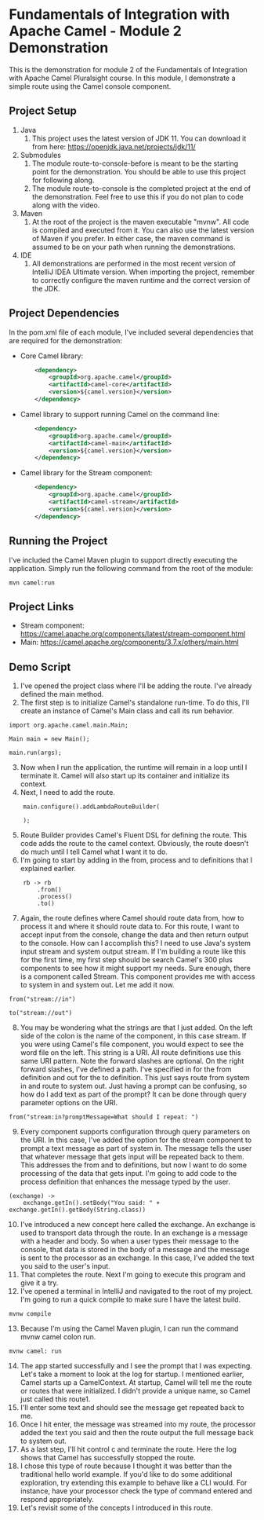 # Fundamentals of Integration with Apache Camel - Module 2 Demonstration

This is the demonstration for module 2 of the Fundamentals of Integration with Apache Camel Pluralsight course. In this module, I demonstrate a simple route using the Camel console component.

## Project Setup

1. Java
    1. This project uses the latest version of JDK 11. You can download it from here: https://openjdk.java.net/projects/jdk/11/
2. Submodules
    1. The module route-to-console-before is meant to be the starting point for the demonstration. You should be able to use this project for following along. 
    2. The module route-to-console is the completed project at the end of the demonstration. Feel free to use this if you do not plan to code along with the video. 
3. Maven
    1. At the root of the project is the maven executable "mvnw". All code is compiled and executed from it. You can also use the latest version of Maven if you prefer. In either case, the maven command is assumed to be on your path when running the demonstrations. 
4. IDE
    1. All demonstrations are performed in the most recent version of IntelliJ IDEA Ultimate version. When importing the project, remember to correctly configure the maven runtime and the correct version of the JDK.  

## Project Dependencies

In the pom.xml file of each module, I've included several dependencies that are required for the demonstration:

* Core Camel library: 
    ```xml
        <dependency>
            <groupId>org.apache.camel</groupId>
            <artifactId>camel-core</artifactId>
            <version>${camel.version}</version>
        </dependency>
    ```
* Camel library to support running Camel on the command line: 
    ```xml
        <dependency>
            <groupId>org.apache.camel</groupId>
            <artifactId>camel-main</artifactId>
            <version>${camel.version}</version>
        </dependency>
    ```
* Camel library for the Stream component:
    ```xml
        <dependency>
            <groupId>org.apache.camel</groupId>
            <artifactId>camel-stream</artifactId>
            <version>${camel.version}</version>
        </dependency>
    ```

## Running the Project

I've included the Camel Maven plugin to support directly executing the application. Simply run the following command from the root of the module:

```
mvn camel:run
```

## Project Links

* Stream component: https://camel.apache.org/components/latest/stream-component.html
* Main: https://camel.apache.org/components/3.7.x/others/main.html

## Demo Script

1. I've opened the project class where I'll be adding the route. I've already defined the main method. 
2. The first step is to initialize Camel's standalone run-time. To do this, I'll create an instance of Camel's Main class and call its run behavior. 
```
import org.apache.camel.main.Main;

Main main = new Main();

main.run(args);
```
3. Now when I run the application, the runtime will remain in a loop until I terminate it. Camel will also start up its container and initialize its context. 
4. Next, I need to add the route.  
```
    main.configure().addLambdaRouteBuilder(
            
    ); 
```
5. Route Builder provides Camel's Fluent DSL for defining the route. This code adds the route to the camel context. Obviously, the route doesn't do much until I tell Camel what I want it to do.
6. I'm going to start by adding in the from, process and to definitions that I explained earlier. 
```
    rb -> rb
        .from()
        .process()
        .to()        
```
7. Again, the route defines where Camel should route data from, how to process it and where it should route data to. For this route, I want to accept input from the console, change the data and then return output to the console. How can I accomplish this? I need to use Java's system input stream and system output stream. If I'm building a route like this for the first time, my first step should be search Camel's 300 plus components to see how it might support my needs. Sure enough, there is a component called Stream. This component provides me with access to system in and system out. Let me add it now. 
```
from("stream://in")

to("stream://out")
```
8. You may be wondering what the strings are that I just added. On the left side of the colon is the name of the component, in this case stream. If you were using Camel's file component, you would expect to see the word file on the left. This string is a URI. All route definitions use this same URI pattern. Note the forward slashes are optional. On the right forward slashes, I've defined a path. I've specified in for the from definition and out for the to definition. This just says route from system in and route to system out. Just having a prompt can be confusing, so how do I add text as part of the prompt? It can be done through query parameter options on the URI. 
```
from("stream:in?promptMessage=What should I repeat: ")
```
9. Every component supports configuration through query parameters on the URI. In this case, I've added the option for the stream component to prompt a text message as part of system in. The message tells the user that whatever message that gets input will be repeated back to them. This addresses the from and to definitions, but now I want to do some processing of the data that gets input. I'm going to add code to the process definition that enhances the message typed by the user. 
```
(exchange) ->
    exchange.getIn().setBody("You said: " + exchange.getIn().getBody(String.class))
```
10. I've introduced a new concept here called the exchange. An exchange is used to transport data through the route. In an exchange is a message with a header and body. So when a user types their message to the console, that data is stored in the body of a message and the message is sent to the processor as an exchange. In this case, I've added the text you said to the user's input. 
11. That completes the route. Next I'm going to execute this program and give it a try. 
12. I've opened a terminal in IntelliJ and navigated to the root of my project. I'm going to run a quick compile to make sure I have the latest build. 
```
mvnw compile
```
13. Because I'm using the Camel Maven plugin, I can run the command mvnw camel colon run. 
```
mvnw camel: run
```
14. The app started successfully and I see the prompt that I was expecting. Let's take a moment to look at the log for startup. I mentioned earlier, Camel starts up a CamelContext. At startup, Camel will tell me the route or routes that were initialized. I didn't provide a unique name, so Camel just called this route1. 
15. I'll enter some text and should see the message get repeated back to me. 
16. Once I hit enter, the message was streamed into my route, the processor added the text you said and then the route output the full message back to system out. 
17. As a last step, I'll hit control c and terminate the route. Here the log shows that Camel has successfully stopped the route.  
18. I chose this type of route because I thought it was better than the traditional hello world example. If you'd like to do some additional exploration, try extending this example to behave like a CLI would. For instance, have your processor check the type of command entered and respond appropriately.
19. Let's revisit some of the concepts I introduced in this route. 
